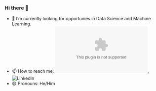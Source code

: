### Hi there 👋

<!--
**gborn/gborn** is a ✨ _special_ ✨ repository because its `README.md` (this file) appears on your GitHub profile.
Here are some ideas to get you started:
-->

- 🔭 I’m currently looking for opportunies in Data Science and Machine Learning.
- 📫 How to reach me:  ![email](gladnayak25@gmail.com), ![LinkedIn](www.linkedin.com/gladnayak)
- 😄 Pronouns: He/Him

